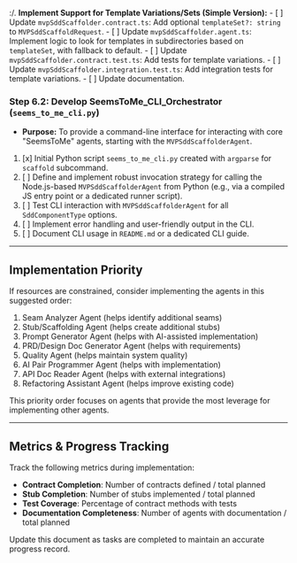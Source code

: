 :/. **Implement Support for Template Variations/Sets (Simple Version):** - [ ] Update `mvpSddScaffolder.contract.ts`: Add optional `templateSet?: string` to `MVPSddScaffoldRequest`. - [ ] Update `mvpSddScaffolder.agent.ts`: Implement logic to look for templates in subdirectories based on `templateSet`, with fallback to default. - [ ] Update `mvpSddScaffolder.contract.test.ts`: Add tests for template variations. - [ ] Update `mvpSddScaffolder.integration.test.ts`: Add integration tests for template variations. - [ ] Update documentation.

### Step 6.2: Develop SeemsToMe_CLI_Orchestrator (`seems_to_me_cli.py`)

- **Purpose:** To provide a command-line interface for interacting with core "SeemsToMe" agents, starting with the `MVPSddScaffolderAgent`.

1.  [x] Initial Python script `seems_to_me_cli.py` created with `argparse` for `scaffold` subcommand.
2.  [ ] Define and implement robust invocation strategy for calling the Node.js-based `MVPSddScaffolderAgent` from Python (e.g., via a compiled JS entry point or a dedicated runner script).
3.  [ ] Test CLI interaction with `MVPSddScaffolderAgent` for all `SddComponentType` options.
4.  [ ] Implement error handling and user-friendly output in the CLI.
5.  [ ] Document CLI usage in `README.md` or a dedicated CLI guide.

---

## Implementation Priority

If resources are constrained, consider implementing the agents in this suggested order:

1. Seam Analyzer Agent (helps identify additional seams)
2. Stub/Scaffolding Agent (helps create additional stubs)
3. Prompt Generator Agent (helps with AI-assisted implementation)
4. PRD/Design Doc Generator Agent (helps with requirements)
5. Quality Agent (helps maintain system quality)
6. AI Pair Programmer Agent (helps with implementation)
7. API Doc Reader Agent (helps with external integrations)
8. Refactoring Assistant Agent (helps improve existing code)

This priority order focuses on agents that provide the most leverage for implementing other agents.

---

## Metrics & Progress Tracking

Track the following metrics during implementation:

- **Contract Completion**: Number of contracts defined / total planned
- **Stub Completion**: Number of stubs implemented / total planned
- **Test Coverage**: Percentage of contract methods with tests
- **Documentation Completeness**: Number of agents with documentation / total planned

Update this document as tasks are completed to maintain an accurate progress record.
